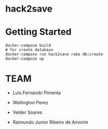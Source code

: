 # hack2save

# Getting Started

    docker-compose build
    # for create database
    docker-compose run hack2save rake db:create
    docker-compose up

# TEAM

- Luis Fernando Pimenta


- Wellington Perez
- Velder Soares
- Raimundo Junior Ribeiro de Amorim
